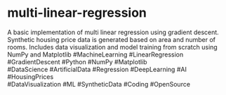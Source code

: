 # multi-linear-regression
A basic implementation of multi linear regression using gradient descent.  Synthetic housing price data is generated based on area and number of rooms.  Includes data visualization and model training from scratch using NumPy and Matplotlib
#MachineLearning #LinearRegression #GradientDescent #Python #NumPy #Matplotlib  
#DataScience #ArtificialData #Regression #DeepLearning #AI #HousingPrices  
#DataVisualization #ML #SyntheticData #Coding #OpenSource  
